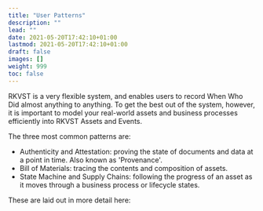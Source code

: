 ```yaml
---
title: "User Patterns"
description: ""
lead: ""
date: 2021-05-20T17:42:10+01:00
lastmod: 2021-05-20T17:42:10+01:00
draft: false
images: []
weight: 999
toc: false
---
```


RKVST is a very flexible system, and enables users to record When Who Did almost anything to anything. To get the best out of the system, however, it is important to model your real-world assets and business processes efficiently into RKVST Assets and Events.

The three most common patterns are:
* Authenticity and Attestation: proving the state of documents and data at a point in time. Also known as 'Provenance'.
* Bill of Materials: tracing the contents and composition of assets.
* State Machine and Supply Chains: following the progress of an asset as it moves through a business process or lifecycle states.

These are laid out in more detail here: